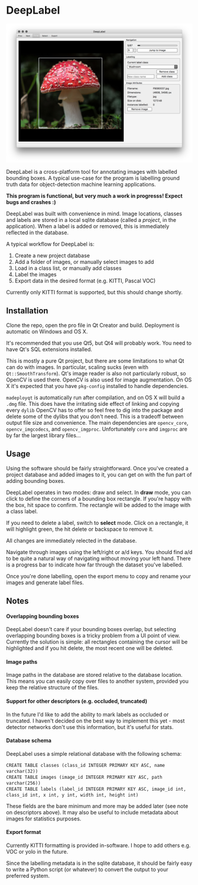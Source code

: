 # DeepLabel

![Deeplabel Interface](gui_example.png)

DeepLabel is a cross-platform tool for annotating images with labelled bounding boxes. A typical use-case for the program is labelling ground truth data for object-detection machine learning applications.

**This program is functional, but very much a work in progresss! Expect bugs and crashes :)**

DeepLabel was built with convenience in mind. Image locations, classes and labels are stored in a local sqlite database (called a _project_, in the application). When a label is added or removed, this is immediately reflected in the database.

A typical workflow for DeepLabel is:

1. Create a new project database
2. Add a folder of images, or manually select images to add
3. Load in a class list, or manually add classes
4. Label the images
5. Export data in the desired format (e.g. KITTI, Pascal VOC)

Currently only KITTI format is supported, but this should change shortly.

Installation
--

Clone the repo, open the pro file in Qt Creator and build. Deployment is automatic on Windows and OS X.

It's recommended that you use Qt5, but Qt4 will probably work. You need to have Qt's SQL extensions installed.

This is mostly a pure Qt project, but there are some limitations to what Qt can do with images. In particular, scaling sucks (even with `Qt::SmoothTransform`). Qt's image reader is also not particularly robust, so OpenCV is used there. OpenCV is also used for image augmentation. On OS X it's expected that you have `pkg-config` installed to handle dependencies.

`madeployqt` is automatically run after compilation, and on OS X will build a `.dmg` file. This does have the irritating side effect of linking and copying every `dylib` OpenCV has to offer so feel free to dig into the package and delete some of the dylibs that you don't need. This is a tradeoff between output file size and convenience. The main dependencies are `opencv_core`, `opencv_imgcodecs`, and `opencv_imgproc`. Unfortunately `core` and `imgproc` are by far the largest library files...

Usage
--

Using the software should be fairly straightforward. Once you've created a project database and added images to it, you can get on with the fun part of adding bounding boxes.

DeepLabel operates in two modes: draw and select. In **draw** mode, you can click to define the corners of a bounding box rectangle. If you're happy with the box, hit space to confirm. The rectangle will be added to the image with a class label.

If you need to delete a label, switch to **select** mode. Click on a rectangle, it will highlight green, the hit delete or backspace to remove it.

All changes are immediately relected in the database.

Navigate through images using the left/right or a/d keys. You should find a/d to be quite a natural way of navigating without moving your left hand. There is a progress bar to indicate how far through the dataset you've labelled.

Once you're done labelling, open the export menu to copy and rename your images and generate label files.

Notes
--

#### Overlapping bounding boxes

DeepLabel doesn't care if your bounding boxes overlap, but selecting overlapping bounding boxes is a tricky problem from a UI point of view. Currently the solution is simple: all rectangles containing the cursor will be highlighted and if you hit delete, the most recent one will be deleted.

#### Image paths

Image paths in the database are stored relative to the database location. This means you can easily copy over files to another system, provided you keep the relative structure of the files.

#### Support for other descriptors (e.g. occluded, truncated)

In the future I'd like to add the ability to mark labels as occluded or truncated. I haven't decided on the best way to implement this yet - most detector networks don't use this information, but it's useful for stats.

#### Database schema

DeepLabel uses a simple relational database with the following schema:

	CREATE TABLE classes (class_id INTEGER PRIMARY KEY ASC, name varchar(32))
	CREATE TABLE images (image_id INTEGER PRIMARY KEY ASC, path varchar(256))
	CREATE TABLE labels (label_id INTEGER PRIMARY KEY ASC, image_id int, class_id int, x int, y int, width int, height int)
	
These fields are the bare minimum and more may be added later (see note on descriptors above). It may also be useful to include metadata about images for statistics purposes.

#### Export format

Currently KITTI formatting is provided in-software. I hope to add others e.g. VOC or yolo in the future.

Since the labelling metadata is in the sqlite database, it should be fairly easy to write a Python script (or whatever) to convert the output to your preferred system.

